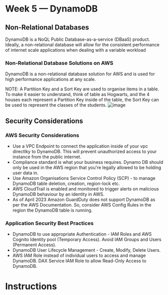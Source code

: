 # Week 5 — DynamoDB 
 
## Non-Relational Databases
DynamoDB is a NoQL Public Database-as-a-service (DBaaS) product.
Ideally, a non-relational database will allow for the consistent performance of internet scale applications when dealing with a variable workload
 
### Non-Relational Database Solutions on AWS
DynamoDB is a non-relational database solution for AWS and is used for high performance applications at any scale. 

NOTE: A Partition Key and a Sort Key are used to organise items in a table. To make it easier to understand, think of table as Hogwarts, and the 4 houses each represent a Partition Key inside of the table, the Sort Key can be used to represent the classes of the students. 
![image](https://user-images.githubusercontent.com/67550608/235657472-4ed2f8f2-69d0-415e-8a0a-6afc048fda51.png)
 
## Security Considerations
###  AWS Security Considerations
- Use a VPC Endpoint to connect the application inside of your vpc directlky to DynamoDB. This will prevent unauthorized access to your instance from the public internet.
- Compliance standard is what your business requires. Dynamo DB should only be used in the AWS region that you're legally allowed to be holding user data in.
- Use Amazon Organisations Service Control Policy (SCP) - to manage DynamoDB table deletion, creation, region-lock etc.
- AWS CloudTrail is enabled and monitored to trigger alerts on malicious DynamoDB behaviour by an identity in AWS.
- As of April 2023 Amazon GuardDuty does not support DynamoDB as per the AWS Documentation. So, consider AWS Config Rules in the region the DynamoDB table is running.

### Application Security Best Practices
 - DynamoDB to use appropriate Authentication - IAM Roles and AWS Cognito Identity pool (Temporary Access). Avoid IAM Groups and Users (Permanent Access).
 - DynamoDB User Lifecycle Management - Create, Modify, Delete Users. 
 - AWS IAM Role instead of individual users to access and manage DynamoDB. DAX Service IAM Role to allow Read-Only Access to DynamoDB.

# Instructions
